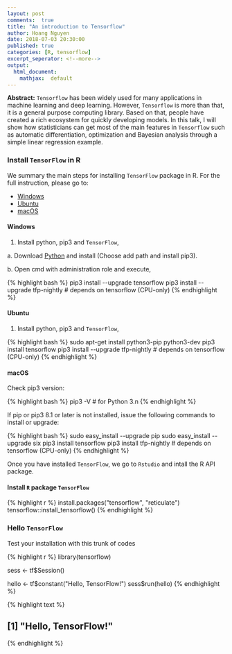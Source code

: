 ```yaml
---
layout: post
comments:  true
title: "An introduction to Tensorflow"
author: Hoang Nguyen
date: 2018-07-03 20:30:00
published: true
categories: [R, tensorflow]
excerpt_seperator: <!--more-->
output:
  html_document:
    mathjax:  default
---
```


**Abstract:** ```Tensorflow``` has been widely used for many applications in machine learning and deep learning. However, ```Tensorflow``` is more than that, it is a general purpose computing library. Based on that, people have created a rich ecosystem for quickly developing models. In this talk, I will show how statisticians can get most of the main features in ```Tensorflow``` such as automatic differentiation, optimization and Bayesian analysis through a simple linear regression example.  

### Install ```TensorFlow``` in R

We summary the main steps for installing ```TensorFlow``` package in R. 
For the full instruction, please go to:

- [Windows](https://www.tensorflow.org/install/install_windows)
- [Ubuntu](https://www.tensorflow.org/install/install_linux)
- [macOS](https://www.tensorflow.org/install/install_mac)

#### Windows

1. Install python, pip3 and ```TensorFlow```, 

a. Download [Python](https://www.python.org/downloads/release/python-354/) and install (Choose add path and install pip3).

b. Open cmd with administration role and execute,

{% highlight bash %}
pip3 install --upgrade tensorflow
pip3 install --upgrade tfp-nightly    # depends on tensorflow (CPU-only)
{% endhighlight %}



#### Ubuntu
1. Install python, pip3 and ```TensorFlow```,

{% highlight bash %}
sudo apt-get install python3-pip python3-dev
pip3 install tensorflow
pip3 install --upgrade tfp-nightly    # depends on tensorflow (CPU-only)
{% endhighlight %}


#### macOS

Check pip3 version:

{% highlight bash %}
pip3 -V # for Python 3.n 
{% endhighlight %}

If pip or pip3 8.1 or later is not installed, issue the following commands to install or upgrade:


{% highlight bash %}
sudo easy_install --upgrade pip
sudo easy_install --upgrade six 
pip3 install tensorflow
pip3 install tfp-nightly    # depends on tensorflow (CPU-only)
{% endhighlight %}

Once you have installed `TensorFlow`, we go to `Rstudio` and intall the R API package.

#### Install ```R``` package ```TensorFlow```


{% highlight r %}
install.packages("tensorflow", "reticulate")
tensorflow::install_tensorflow()
{% endhighlight %}

### Hello ```TensorFlow```

Test your installation with this trunk of codes


{% highlight r %}
library(tensorflow)

sess <- tf$Session()

hello <- tf$constant("Hello, TensorFlow!")
sess$run(hello)
{% endhighlight %}



{% highlight text %}
## [1] "Hello, TensorFlow!"
{% endhighlight %}